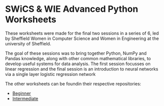 # SWiCS & WIE Advanced Python Worksheets

These worksheets were made for the final two sessions in a series of 6, led by Sheffield Women in Computer Science and Women in Engineering at the university of Sheffield.

The goal of these sessions was to bring together Python, NumPy and Pandas knowledge, along with other common mathematical libraries, to develop useful systems for data analysis. The first session focusses on linear regression and the final session is an introduction to neural networks via a single layer logistic regression network

The other worksheets can be foundin their respective repositories:
- [Beginner](https://github.com/hhayleyy/BeginnerSessions)
- [Intermediate](https://github.com/wrmthorne/SWiCS-WIE-Intermediate-Python-Worksheets)
